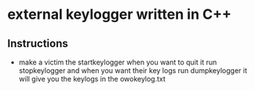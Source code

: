 # external keylogger written in C++
## Instructions
- make a victim the startkeylogger when you want to quit it run stopkeylogger and when you want their key logs run dumpkeylogger it will give you the keylogs in the owokeylog.txt
